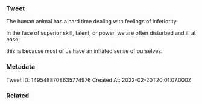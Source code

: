 ### Tweet
The human animal has a hard time dealing with feelings of inferiority.

In the face of superior skill, talent, or power, we are often disturbed and ill at ease;

this is because most of us have an inflated sense of ourselves.

### Metadata
Tweet ID: 1495488708635774976
Created At: 2022-02-20T20:01:07.000Z

### Related


